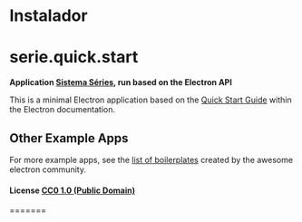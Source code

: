 # Instalador

# serie.quick.start

**Application [Sistema Séries](http://200.98.150.247:8080/series/login.xhtml), run based on the Electron API**

This is a minimal Electron application based on the [Quick Start Guide](http://electron.atom.io/docs/tutorial/quick-start) within the Electron documentation.

## Other Example Apps

For more example apps, see the
[list of boilerplates](http://electron.atom.io/community/#boilerplates)
created by the awesome electron community.

#### License [CC0 1.0 (Public Domain)](LICENSE.md)
=======
